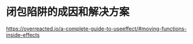 # 闭包陷阱的成因和解决方案

<https://overreacted.io/a-complete-guide-to-useeffect/#moving-functions-inside-effects>

